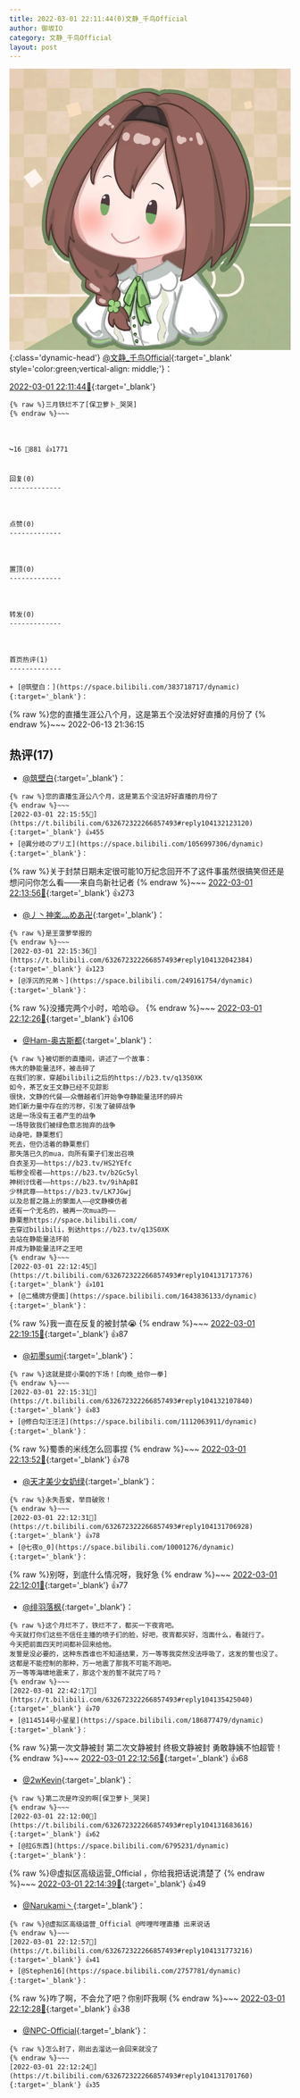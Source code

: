 ```yaml
---
title: 2022-03-01 22:11:44(0)文静_千鸟Official
author: 御坂IO
category: 文静_千鸟Official
layout: post
---
```


![img](/images/ac7482ed1b9a7f203dc68c0c4a77c488a27b108a.jpg){:class='dynamic-head'}
[@文静_千鸟Official](https://space.bilibili.com/667526012/dynamic){:target='_blank' style='color:green;vertical-align: middle;'}：

[2022-03-01 22:11:44🔗](https://t.bilibili.com/632672322266857493){:target='_blank'}

~~~
{% raw %}三月铁烂不了[保卫萝卜_哭哭]
{% endraw %}~~~



↪️16 💬881 👍1771


回复(0)
-------------



点赞(0)
-------------



置顶(0)
-------------



转发(0)
-------------



首页热评(1)
-------------

+ [@筑壁白：](https://space.bilibili.com/383718717/dynamic){:target='_blank'}：
~~~
{% raw %}您的直播生涯公八个月，这是第五个没法好好直播的月份了
{% endraw %}~~~
2022-06-13 21:36:15


热评(17)
-------------

+ [@筑壁白](https://space.bilibili.com/383718717/dynamic){:target='_blank'}：
~~~
{% raw %}您的直播生涯公八个月，这是第五个没法好好直播的月份了
{% endraw %}~~~
[2022-03-01 22:15:55🔗](https://t.bilibili.com/632672322266857493#reply104132123120){:target='_blank'} 👍455
+ [@異分岐のプリエ](https://space.bilibili.com/1056997306/dynamic){:target='_blank'}：
~~~
{% raw %}关于封禁日期未定很可能10万纪念回开不了这件事虽然很搞笑但还是想问问你怎么看——来自鸟新社记者
{% endraw %}~~~
[2022-03-01 22:13:56🔗](https://t.bilibili.com/632672322266857493#reply104131884544){:target='_blank'} 👍273
+ [@丿丶神楽灬めあ卍](https://space.bilibili.com/45805129/dynamic){:target='_blank'}：
~~~
{% raw %}是王菠萝举报的
{% endraw %}~~~
[2022-03-01 22:15:36🔗](https://t.bilibili.com/632672322266857493#reply104132042384){:target='_blank'} 👍123
+ [@浮沉的兄弟丶](https://space.bilibili.com/249161754/dynamic){:target='_blank'}：
~~~
{% raw %}没播完两个小时，哈哈😃。
{% endraw %}~~~
[2022-03-01 22:12:26🔗](https://t.bilibili.com/632672322266857493#reply104131703248){:target='_blank'} 👍106
+ [@Ham-奥古斯都](https://space.bilibili.com/454412439/dynamic){:target='_blank'}：
~~~
{% raw %}被切断的直播间，讲述了一个故事：
伟大的静能量法环，被击碎了
在我们的家，穿越bilibili之后的https://b23.tv/q13S0XK
如今，茶艺女王文静已经不见踪影
很快，文静的代餐——众僭越者们开始争夺静能量法环的碎片
她们新力量中存在的污秽，引发了破碎战争
这是一场没有王者产生的战争
一场导致我们被绿色意志抛弃的战争
动身吧，静栗惹们
死去，但仍活着的静栗惹们
那失落已久的mua，向所有栗子们发出召唤
白衣圣刃——https://b23.tv/HS2YEfc
垢秽全视者——https://b23.tv/b2Gc5yl
神树讨伐者——https://b23.tv/9ihApBI
少林武尊——https://b23.tv/LK7JGwj
以及总督之路上的蒙面人——@文静模仿者 
还有一个无名的，被再一次mua的——
静栗惹https://space.bilibili.com/
去穿过bilibili，到达https://b23.tv/q13S0XK
去站在静能量法环前
并成为静能量法环之王吧
{% endraw %}~~~
[2022-03-01 22:12:45🔗](https://t.bilibili.com/632672322266857493#reply104131717376){:target='_blank'} 👍101
+ [@二桶牌方便面](https://space.bilibili.com/1643836133/dynamic){:target='_blank'}：
~~~
{% raw %}我一直在反复的被封禁😭
{% endraw %}~~~
[2022-03-01 22:19:15🔗](https://t.bilibili.com/632672322266857493#reply104132640400){:target='_blank'} 👍87
+ [@初墨sumi](https://space.bilibili.com/7742031/dynamic){:target='_blank'}：
~~~
{% raw %}这就是提小栗Q的下场！[向晚_给你一拳]
{% endraw %}~~~
[2022-03-01 22:15:31🔗](https://t.bilibili.com/632672322266857493#reply104132107840){:target='_blank'} 👍83
+ [@修白勾汪汪汪](https://space.bilibili.com/1112063911/dynamic){:target='_blank'}：
~~~
{% raw %}蜀黍的米线怎么回事捏
{% endraw %}~~~
[2022-03-01 22:13:52🔗](https://t.bilibili.com/632672322266857493#reply104131927248){:target='_blank'} 👍78
+ [@天才美少女奶绿](https://space.bilibili.com/32457909/dynamic){:target='_blank'}：
~~~
{% raw %}永失吾爱，举目破败！
{% endraw %}~~~
[2022-03-01 22:12:31🔗](https://t.bilibili.com/632672322266857493#reply104131706928){:target='_blank'} 👍78
+ [@七夜o_0](https://space.bilibili.com/10001276/dynamic){:target='_blank'}：
~~~
{% raw %}别呀，到底什么情况呀，我好急
{% endraw %}~~~
[2022-03-01 22:12:01🔗](https://t.bilibili.com/632672322266857493#reply104131683840){:target='_blank'} 👍77
+ [@绯羽落枫](https://space.bilibili.com/9443223/dynamic){:target='_blank'}：
~~~
{% raw %}这个月烂不了，铁烂不了，都买一下夜宵吧。
今天就打你们这些不信任主播的喷子们的脸，好吧，夜宵都买好，泡面什么，看就行了。
今天把前面四天时间都补回来给他。
发誓是没必要的，这种东西谁也不知道结果，万一等等我突然没法呼吸了，这发的誓也没了。
这都是不能控制的那种，万一地震了那我不可能不跑吧。
万一等等海啸地震来了，那这个发的誓不就完了吗？
{% endraw %}~~~
[2022-03-01 22:42:17🔗](https://t.bilibili.com/632672322266857493#reply104135425040){:target='_blank'} 👍70
+ [@114514号小星星](https://space.bilibili.com/186877479/dynamic){:target='_blank'}：
~~~
{% raw %}第一次文静被封
第二次文静被封
终极文静被封 勇敢静姨不怕超管！
{% endraw %}~~~
[2022-03-01 22:12:56🔗](https://t.bilibili.com/632672322266857493#reply104131725280){:target='_blank'} 👍68
+ [@2wKevin](https://space.bilibili.com/413988693/dynamic){:target='_blank'}：
~~~
{% raw %}第二次是咋没的啊[保卫萝卜_哭哭]
{% endraw %}~~~
[2022-03-01 22:12:00🔗](https://t.bilibili.com/632672322266857493#reply104131683616){:target='_blank'} 👍62
+ [@拉G东西](https://space.bilibili.com/6795231/dynamic){:target='_blank'}：
~~~
{% raw %}@虚拟区高级运营_Official ，你给我把话说清楚了
{% endraw %}~~~
[2022-03-01 22:14:39🔗](https://t.bilibili.com/632672322266857493#reply104131913024){:target='_blank'} 👍49
+ [@Narukami丶](https://space.bilibili.com/11762702/dynamic){:target='_blank'}：
~~~
{% raw %}@虚拟区高级运营_Official @哔哩哔哩直播 出来说话
{% endraw %}~~~
[2022-03-01 22:12:57🔗](https://t.bilibili.com/632672322266857493#reply104131773216){:target='_blank'} 👍41
+ [@Stephen16](https://space.bilibili.com/2757781/dynamic){:target='_blank'}：
~~~
{% raw %}咋了啊，不会允了吧？你别吓我啊
{% endraw %}~~~
[2022-03-01 22:12:28🔗](https://t.bilibili.com/632672322266857493#reply104131704256){:target='_blank'} 👍38
+ [@NPC-Official](https://space.bilibili.com/32991597/dynamic){:target='_blank'}：
~~~
{% raw %}怎么封了，刚出去溜达一会回来就没了
{% endraw %}~~~
[2022-03-01 22:12:24🔗](https://t.bilibili.com/632672322266857493#reply104131701760){:target='_blank'} 👍35


